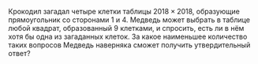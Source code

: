 Крокодил загадал четыре клетки таблицы $2018\times 2018$, образующие 
прямоугольник со сторонами 1 и 4. Медведь может выбрать в таблице любой 
квадрат, образованный 9 клетками, и спросить, есть ли в нём хотя бы одна 
из загаданных клеток. За какое наименьшее количество таких вопросов Медведь 
наверняка сможет получить утвердительный ответ?
